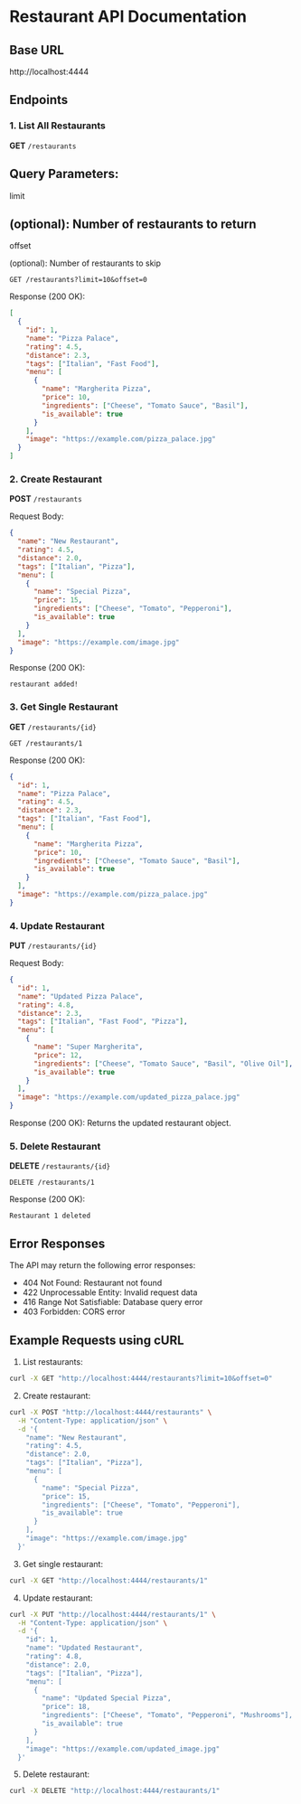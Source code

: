 # Restaurant API Documentation

## Base URL


http://localhost:4444



## Endpoints

### 1. List All Restaurants
**GET** `/restaurants`

Query Parameters:
- 

limit

 (optional): Number of restaurants to return
- 

offset

 (optional): Number of restaurants to skip

```http
GET /restaurants?limit=10&offset=0
```

Response (200 OK):
```json
[
  {
    "id": 1,
    "name": "Pizza Palace",
    "rating": 4.5,
    "distance": 2.3,
    "tags": ["Italian", "Fast Food"],
    "menu": [
      {
        "name": "Margherita Pizza",
        "price": 10,
        "ingredients": ["Cheese", "Tomato Sauce", "Basil"],
        "is_available": true
      }
    ],
    "image": "https://example.com/pizza_palace.jpg"
  }
]
```

### 2. Create Restaurant
**POST** `/restaurants`

Request Body:
```json
{
  "name": "New Restaurant",
  "rating": 4.5,
  "distance": 2.0,
  "tags": ["Italian", "Pizza"],
  "menu": [
    {
      "name": "Special Pizza",
      "price": 15,
      "ingredients": ["Cheese", "Tomato", "Pepperoni"],
      "is_available": true
    }
  ],
  "image": "https://example.com/image.jpg"
}
```

Response (200 OK):
```text
restaurant added!
```

### 3. Get Single Restaurant
**GET** `/restaurants/{id}`

```http
GET /restaurants/1
```

Response (200 OK):
```json
{
  "id": 1,
  "name": "Pizza Palace",
  "rating": 4.5,
  "distance": 2.3,
  "tags": ["Italian", "Fast Food"],
  "menu": [
    {
      "name": "Margherita Pizza",
      "price": 10,
      "ingredients": ["Cheese", "Tomato Sauce", "Basil"],
      "is_available": true
    }
  ],
  "image": "https://example.com/pizza_palace.jpg"
}
```

### 4. Update Restaurant
**PUT** `/restaurants/{id}`

Request Body:
```json
{
  "id": 1,
  "name": "Updated Pizza Palace",
  "rating": 4.8,
  "distance": 2.3,
  "tags": ["Italian", "Fast Food", "Pizza"],
  "menu": [
    {
      "name": "Super Margherita",
      "price": 12,
      "ingredients": ["Cheese", "Tomato Sauce", "Basil", "Olive Oil"],
      "is_available": true
    }
  ],
  "image": "https://example.com/updated_pizza_palace.jpg"
}
```

Response (200 OK):
Returns the updated restaurant object.

### 5. Delete Restaurant
**DELETE** `/restaurants/{id}`

```http
DELETE /restaurants/1
```

Response (200 OK):
```text
Restaurant 1 deleted
```

## Error Responses

The API may return the following error responses:

- 404 Not Found: Restaurant not found
- 422 Unprocessable Entity: Invalid request data
- 416 Range Not Satisfiable: Database query error
- 403 Forbidden: CORS error

## Example Requests using cURL

1. List restaurants:
```bash
curl -X GET "http://localhost:4444/restaurants?limit=10&offset=0"
```

2. Create restaurant:
```bash
curl -X POST "http://localhost:4444/restaurants" \
  -H "Content-Type: application/json" \
  -d '{
    "name": "New Restaurant",
    "rating": 4.5,
    "distance": 2.0,
    "tags": ["Italian", "Pizza"],
    "menu": [
      {
        "name": "Special Pizza",
        "price": 15,
        "ingredients": ["Cheese", "Tomato", "Pepperoni"],
        "is_available": true
      }
    ],
    "image": "https://example.com/image.jpg"
  }'
```

3. Get single restaurant:
```bash
curl -X GET "http://localhost:4444/restaurants/1"
```

4. Update restaurant:
```bash
curl -X PUT "http://localhost:4444/restaurants/1" \
  -H "Content-Type: application/json" \
  -d '{
    "id": 1,
    "name": "Updated Restaurant",
    "rating": 4.8,
    "distance": 2.0,
    "tags": ["Italian", "Pizza"],
    "menu": [
      {
        "name": "Updated Special Pizza",
        "price": 18,
        "ingredients": ["Cheese", "Tomato", "Pepperoni", "Mushrooms"],
        "is_available": true
      }
    ],
    "image": "https://example.com/updated_image.jpg"
  }'
```

5. Delete restaurant:
```bash
curl -X DELETE "http://localhost:4444/restaurants/1"
```
